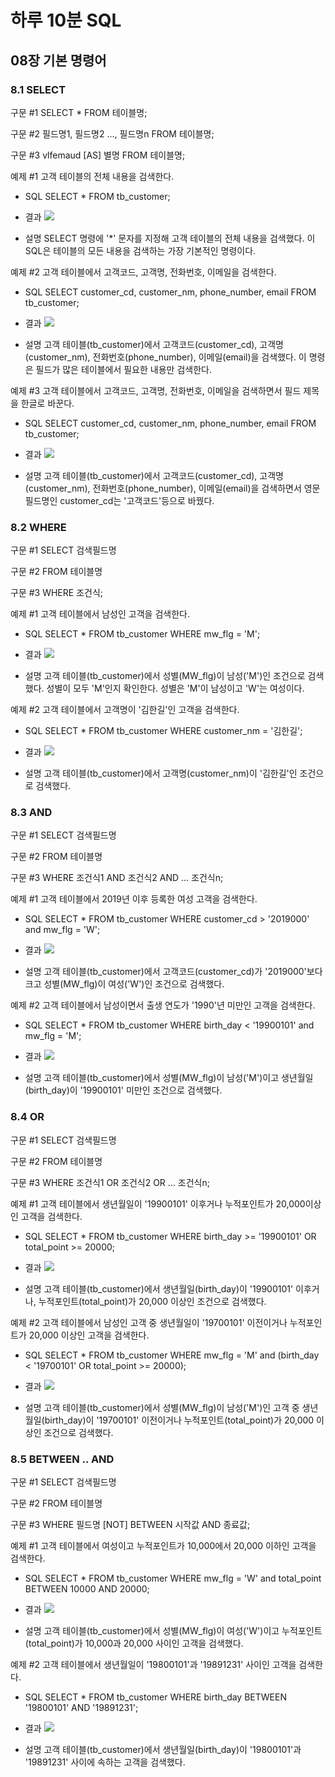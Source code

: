 # 하루 10분 SQL 

## 08장 기본 명령어

### 8.1 SELECT

구문 #1 SELECT * FROM 테이블명;

구문 #2 필드명1, 필드명2 ..., 필드명n FROM 테이블명;

구문 #3 vlfemaud [AS] 별명 FROM 테이블명;



예제 #1 고객 테이블의 전체 내용을 검색한다.


- SQL
SELECT
    *
FROM tb_customer;

- 결과
![](https://user-images.githubusercontent.com/72365762/97836873-915ecc00-1d20-11eb-87e3-74a5ec386d26.png)

- 설명
SELECT 명령에 '*' 문자를 지정해 고객 테이블의 전체 내용을 검색했다. 이SQL은 테이블의 모든 내용을 검색하는 가장 기본적인 명령이다.

예제 #2 고객 테이블에서 고객코드, 고객명, 전화번호, 이메일을 검색한다.

- SQL
SELECT customer_cd,
       customer_nm,
       phone_number,
       email
FROM tb_customer;    

- 결과
![](https://user-images.githubusercontent.com/72365762/97837091-ed295500-1d20-11eb-9b97-628c45d15b06.png)

- 설명
고객 테이블(tb_customer)에서 고객코드(customer_cd), 고객명(customer_nm), 전화번호(phone_number), 이메일(email)을 검색했다. 이 명령은 필드가 많은 테이블에서 필요한 내용만 검색한다.

예제 #3 고객 테이블에서 고객코드, 고객명, 전화번호, 이메일을 검색하면서 필드 제목을 한글로 바꾼다.

- SQL
SELECT customer_cd,
       customer_nm,
       phone_number,
       email
FROM tb_customer;    

- 결과
![](https://user-images.githubusercontent.com/72365762/97837123-f9151700-1d20-11eb-9fbd-723eac715f7c.png)

- 설명
고객 테이블(tb_customer)에서 고객코드(customer_cd), 고객명(customer_nm), 전화번호(phone_number), 이메일(email)을 검색하면서 영문 필드명인 customer_cd는 '고객코드'등으로 바꿨다.

### 8.2 WHERE

구문 #1 SELECT 검색필드명

구문 #2 FROM 테이블명

구문 #3 WHERE 조건식;

예제 #1 고객 테이블에서 남성인 고객을 검색한다.

- SQL
SELECT
    *
FROM tb_customer
WHERE mw_flg = 'M';    

- 결과
![](https://user-images.githubusercontent.com/72365762/97837164-05996f80-1d21-11eb-984e-9a26fd3875e8.png)


- 설명
고객 테이블(tb_customer)에서 성별(MW_flg)이 남성('M')인 조건으로 검색했다. 성별이 모두 'M'인지 확인한다. 성별은 'M'이 남성이고 'W'는 여성이다.

예제 #2 고객 테이블에서 고객명이 '김한길'인 고객을 검색한다.

- SQL
SELECT
    *
FROM tb_customer
WHERE customer_nm = '김한길';   

- 결과
![](https://user-images.githubusercontent.com/72365762/97837184-11853180-1d21-11eb-9eec-963f31246355.png)

- 설명
고객 테이블(tb_customer)에서 고객명(customer_nm)이 '김한길'인 조건으로 검색했다.

### 8.3 AND

구문 #1 SELECT 검색필드명

구문 #2 FROM 테이블명

구문 #3 WHERE 조건식1 AND 조건식2 AND ... 조건식n;

예제 #1 고객 테이블에서 2019년 이후 등록한 여성 고객을 검색한다.

- SQL
SELECT
    *
FROM tb_customer
WHERE customer_cd > '2019000'
and mw_flg = 'W';   

- 결과
![](https://user-images.githubusercontent.com/72365762/97837221-1fd34d80-1d21-11eb-9d4d-503171509304.png)


- 설명
고객 테이블(tb_customer)에서 고객코드(customer_cd)가 '2019000'보다 크고 성별(MW_flg)이 여성('W')인 조건으로 검색했다. 

예제 #2 고객 테이블에서 남성이면서 출생 연도가 '1990'년 미만인 고객을 검색한다.

- SQL
SELECT
    *
FROM tb_customer
WHERE birth_day < '19900101'
and mw_flg = 'M';   

- 결과
![](https://user-images.githubusercontent.com/72365762/97837257-2c57a600-1d21-11eb-9b53-779ff00b44b4.png)

- 설명
고객 테이블(tb_customer)에서 성별(MW_flg)이 남성('M')이고 생년월일(birth_day)이 '19900101' 미만인 조건으로 검색했다.

### 8.4 OR

구문 #1 SELECT 검색필드명

구문 #2 FROM 테이블명

구문 #3 WHERE 조건식1 OR 조건식2 OR ... 조건식n;

예제 #1 고객 테이블에서 생년월일이 '19900101' 이후거나 누적포인트가 20,000이상인 고객을 검색한다.

- SQL
SELECT
    *
FROM tb_customer
WHERE birth_day >= '19900101'
OR total_point >= 20000;   

- 결과
![](https://user-images.githubusercontent.com/72365762/97837280-38dbfe80-1d21-11eb-8b3e-b69d956da02d.png)


- 설명
고객 테이블(tb_customer)에서 생년월일(birth_day)이 '19900101' 이후거나, 누적포인트(total_point)가 20,000 이상인 조건으로 검색했다. 

예제 #2 고객 테이블에서 남성인 고객 중 생년월일이 '19700101' 이전이거나 누적포인트가 20,000 이상인 고객을 검색한다.

- SQL
SELECT
    *
FROM tb_customer
WHERE mw_flg = 'M'
and (birth_day < '19700101'
OR total_point >= 20000);  

- 결과
![](https://user-images.githubusercontent.com/72365762/97837294-44c7c080-1d21-11eb-8e60-45b80c723067.png)

- 설명
고객 테이블(tb_customer)에서 성별(MW_flg)이 남성('M')인 고객 중  생년월일(birth_day)이 '19700101' 이전이거나 누적포인트(total_point)가 20,000 이상인 조건으로 검색했다.

### 8.5 BETWEEN .. AND

구문 #1 SELECT 검색필드명

구문 #2 FROM 테이블명

구문 #3 WHERE 필드명 [NOT] BETWEEN 시작값 AND 종료값;

예제 #1 고객 테이블에서 여성이고 누적포인트가 10,000에서 20,000 이하인 고객을 검색한다.

- SQL
SELECT
    *
FROM tb_customer
WHERE mw_flg = 'W'
and total_point BETWEEN 10000 AND 20000;  

- 결과
![](https://user-images.githubusercontent.com/72365762/97837647-f7981e80-1d21-11eb-855a-11478551667a.png)

- 설명
고객 테이블(tb_customer)에서 성별(MW_flg)이 여성('W')이고 누적포인트(total_point)가 10,000과 20,000 사이인 고객을 검색했다. 

예제 #2 고객 테이블에서 생년월일이 '19800101'과 '19891231' 사이인 고객을 검색한다.

- SQL
SELECT
    *
FROM tb_customer
WHERE birth_day BETWEEN '19800101' AND '19891231'; 

- 결과
![](https://user-images.githubusercontent.com/72365762/97838128-e8fe3700-1d22-11eb-8c2e-d1813d6c266d.png)

- 설명
고객 테이블(tb_customer)에서 생년월일(birth_day)이 '19800101'과 '19891231' 사이에 속하는 고객을 검색했다.